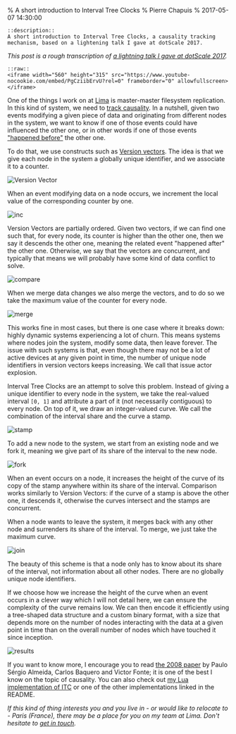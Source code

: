 % A short introduction to Interval Tree Clocks
% Pierre Chapuis
% 2017-05-07 14:30:00

<!--@
  updated = "2017-09-07 21:15:00"
-->

    ::description::
    A short introduction to Interval Tree Clocks, a causality tracking
    mechanism, based on a lightening talk I gave at dotScale 2017.

*This post is a rough transcription of [a lightning talk I gave at dotScale
2017](http://files.catwell.info/presentations/2017-04-dotscale-itc/).*

    ::raw::
    <iframe width="560" height="315" src="https://www.youtube-nocookie.com/embed/PgCziibErvU?rel=0" frameborder="0" allowfullscreen></iframe>

One of the things I work on at [Lima](https://meetlima.com) is master-master
filesystem replication. In this kind of system, we need to
[track causality](http://queue.acm.org/detail.cfm?id=2917756). In a nutshell,
given two events modifying a given piece of data and originating from different
nodes in the system, we want to know if one of those events could have
influenced the other one, or in other words if one of those events
["happened before"](https://en.wikipedia.org/wiki/Happened-before) the other
one.

To do that, we use constructs such as
[Version vectors](https://en.wikipedia.org/wiki/Version_vector). The idea is
that we give each node in the system a globally unique identifier, and we
associate it to a counter.

![Version Vector](img/itc-vv.png)

When an event modifying data on a node occurs,
we increment the local value of the corresponding counter by one.

![inc](img/itc-vv-inc.png)

Version Vectors are partially ordered. Given two vectors, if we can find one
such that, for every node, its counter is higher than the other one, then
we say it descends the other one, meaning the related event "happened after"
the other one. Otherwise, we say that the vectors are concurrent, and typically
that means we will probably have some kind of data conflict to solve.

![compare](img/itc-vv-cmp.png)

When we merge data changes we also merge the vectors, and to do so we take
the maximum value of the counter for every node.

![merge](img/itc-vv-merge.png)

This works fine in most cases, but there is one case where it breaks down:
highly dynamic systems experiencing a lot of churn. This means systems where
nodes join the system, modify some data, then leave forever. The issue with
such systems is that, even though there may not be a lot of active devices at
any given point in time, the number of unique node identifiers in version
vectors keeps increasing. We call that issue actor explosion.

Interval Tree Clocks are an attempt to solve this problem. Instead of
giving a unique identifier to every node in the system, we take the
real-valued interval `[0, 1]` and attribute a part of it (not necessarily
contiguous) to every node. On top of it, we draw an integer-valued curve.
We call the combination of the interval share and the curve a stamp.

![stamp](img/itc-stamp.png)

To add a new node to the system, we start from an existing node and we fork it,
meaning we give part of its share of the interval to the new node.

![fork](img/itc-fork.png)

When an event occurs on a node, it increases the height of the curve of its
copy of the stamp anywhere within its share of the interval. Comparison works
similarly to Version Vectors: if the curve of a stamp is above the other one,
it descends it, otherwise the curves intersect and the stamps are concurrent.

When a node wants to leave the system, it merges back with any other node and
surrenders its share of the interval. To merge, we just take the maximum
curve.

![join](img/itc-join.png)

The beauty of this scheme is that a node only has to know about its share of
the interval, not information about all other nodes. There are no globally
unique node identifiers.

If we choose how we increase the height of the curve when an event occurs in a
clever way which I will not detail here, we can ensure the complexity of the
curve remains low. We can then encode it efficiently using a tree-shaped data
structure and a custom binary format, with a size that depends more on the
number of nodes interacting with the data at a given point in time than
on the overall number of nodes which have touched it since inception.

![results](img/itc-results.png)

If you want to know more, I encourage you to read
[the 2008 paper](http://haslab.uminho.pt/cbm/files/itc.pdf) by Paulo Sérgio
Almeida, Carlos Baquero and Victor Fonte; it is one of the best I know on the
topic of causality. You can also check out [my Lua implementation of
ITC](https://github.com/catwell/itc.lua) or one of the other implementations
linked in the README.

*If this kind of thing interests you and you live in - or would like to
relocate to - Paris (France), there may be a place for you on my team at Lima.
Don't hesitate to [get in touch](https://catwell.info).*
